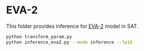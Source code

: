 # EVA-2

This folder provides inference for [EVA-2](https://github.com/baaivision/EVA) model in SAT.

```bash
python transform_param.py
python inference_eva2.py --mode inference --fp16
```